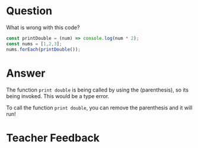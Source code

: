 # Question
What is wrong with this code?

```js
const printDouble = (num) => console.log(num * 2);
const nums = [1,2,3];
nums.forEach(printDouble());
```

# Answer
The function `print double` is being called by using the (parenthesis), so its being invoked. This would be a type error. 

To call the function `print double`, you can remove the parenthesis and it will run! 

# Teacher Feedback
